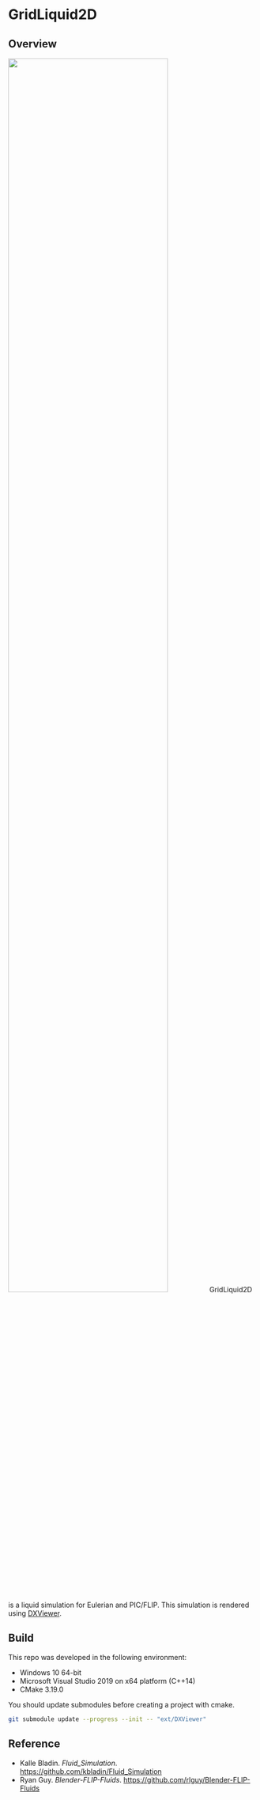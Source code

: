 # GridLiquid2D
## Overview
<img src="docs/images/demo.gif" width="80%" height="80%">
GridLiquid2D is a liquid simulation for Eulerian and PIC/FLIP. This simulation is rendered using <A href="https://github.com/frostsim/DXViewer">DXViewer</A>.

## Build
This repo was developed in the following environment:
* Windows 10 64-bit
* Microsoft Visual Studio 2019 on x64 platform (C++14)
* CMake 3.19.0

You should update submodules before creating a project with cmake.

```bash
git submodule update --progress --init -- "ext/DXViewer"
```

## Reference
* Kalle Bladin. _Fluid_Simulation_. https://github.com/kbladin/Fluid_Simulation
* Ryan Guy. _Blender-FLIP-Fluids_. https://github.com/rlguy/Blender-FLIP-Fluids
